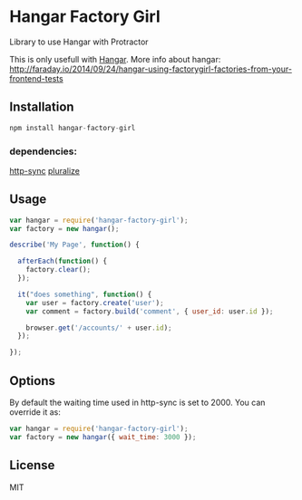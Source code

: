 # Hangar Factory Girl

Library to use Hangar with Protractor

This is only usefull with [Hangar](https://github.com/faradayio/hangar).
More info about hangar: http://faraday.io/2014/09/24/hangar-using-factorygirl-factories-from-your-frontend-tests

## Installation

```javascript
npm install hangar-factory-girl
```

### dependencies:

[http-sync](https://github.com/dhruvbird/http-sync)
[pluralize](https://github.com/blakeembrey/pluralize)

## Usage

```javascript
var hangar = require('hangar-factory-girl');
var factory = new hangar();

describe('My Page', function() {

  afterEach(function() {
    factory.clear();
  });

  it("does something", function() {
    var user = factory.create('user');
    var comment = factory.build('comment', { user_id: user.id });

    browser.get('/accounts/' + user.id);
  });

});
```
## Options

By default the waiting time used in http-sync is set to 2000. You can override it as:

```javascript
var hangar = require('hangar-factory-girl');
var factory = new hangar({ wait_time: 3000 });
```

## License

MIT

